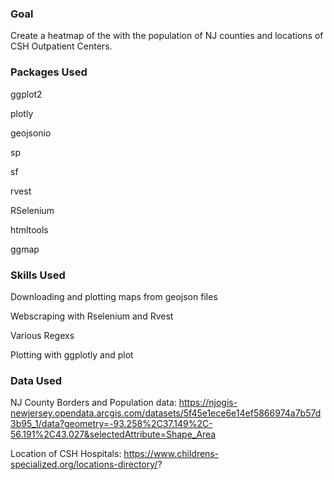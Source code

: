 <h3><b>Goal</b></h3>

Create a heatmap of the with the population of NJ counties and locations of CSH Outpatient Centers. 

<h3><b>Packages Used</b></h3>

ggplot2

plotly

geojsonio

sp

sf

rvest

RSelenium

htmltools

ggmap

<h3><b>Skills Used </b></h3>

Downloading and plotting maps from geojson files

Webscraping with Rselenium and Rvest 

Various Regexs 

Plotting with ggplotly and plot

<h3><b>Data Used</b></h3>

NJ County Borders and Population data: https://njogis-newjersey.opendata.arcgis.com/datasets/5f45e1ece6e14ef5866974a7b57d3b95_1/data?geometry=-93.258%2C37.149%2C-56.191%2C43.027&selectedAttribute=Shape_Area

Location of CSH Hospitals: https://www.childrens-specialized.org/locations-directory/?

